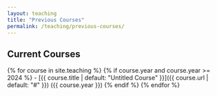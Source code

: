 ```yaml
---
layout: teaching
title: "Previous Courses"
permalink: /teaching/previous-courses/
---
```

## Current Courses
{% for course in site.teaching %}
  {% if course.year and course.year >= 2024 %}
    - [{{ course.title | default: "Untitled Course" }}]({{ course.url | default: "#" }}) ({{ course.year }})
  {% endif %}
{% endfor %}

